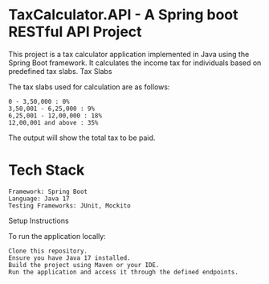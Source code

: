 # TaxCalculator.API - A Spring boot RESTful API Project

This project is a tax calculator application implemented in Java using the Spring Boot framework. It calculates the income tax for individuals based on predefined tax slabs.
Tax Slabs

The tax slabs used for calculation are as follows:

    0 - 3,50,000 : 0%
    3,50,001 - 6,25,000 : 9%
    6,25,001 - 12,00,000 : 18%
    12,00,001 and above : 35%

The output will show the total tax to be paid.

# Tech Stack

    Framework: Spring Boot
    Language: Java 17
    Testing Frameworks: JUnit, Mockito

Setup Instructions

To run the application locally:

    Clone this repository.
    Ensure you have Java 17 installed.
    Build the project using Maven or your IDE.
    Run the application and access it through the defined endpoints.
